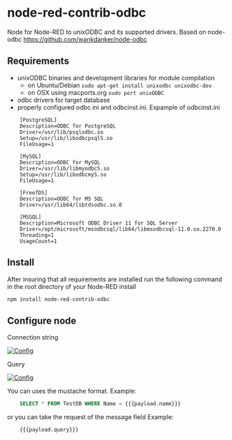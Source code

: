 # node-red-contrib-odbc
Node for Node-RED to unixODBC and its supported drivers.
Based on node-odbc https://github.com/wankdanker/node-odbc 

Requirements
------------

* unixODBC binaries and development libraries for module compilation
  * on Ubuntu/Debian `sudo apt-get install unixodbc unixodbc-dev`
  * on OSX using macports.org `sudo port unixODBC`
* odbc drivers for target database
* properly configured odbc.ini and odbcinst.ini.
Expample of odbcinst.ini
```
	[PostgreSQL]
	Description=ODBC for PostgreSQL
	Driver=/usr/lib/psqlodbc.so
	Setup=/usr/lib/libodbcpsqlS.so
	FileUsage=1

	[MySQL]
	Description=ODBC for MySQL
	Driver=/usr/lib/libmyodbc5.so
	Setup=/usr/lib/libodbcmyS.so
	FileUsage=1

	[FreeTDS]
	Description=ODBC for MS SQL
	Driver=/usr/lib64/libtdsodbc.so.0

	[MSSQL]
	Description=Microsoft ODBC Driver 11 for SQL Server
	Driver=/opt/microsoft/msodbcsql/lib64/libmsodbcsql-11.0.so.2270.0
	Threading=1
	UsageCount=1
```
Install
-------

After insuring that all requirements are installed run the following command in the root directory of your Node-RED install

```bash
npm install node-red-contrib-odbc
```

Configure node
-------
Connection string

[![Config](https://raw.githubusercontent.com/efa2000/node-red-contrib-odbc/master/Config_CN.png)](https://raw.githubusercontent.com/efa2000/node-red-contrib-odbc/master/Config_CN.png)

Query

[![Config](https://raw.githubusercontent.com/efa2000/node-red-contrib-odbc/master/query.png)](https://raw.githubusercontent.com/efa2000/node-red-contrib-odbc/master/query.png)

You can uses the mustache format.
Example:
```sql
	SELECT * FROM TestDB WHERE Name = {{{payload.name}}}
```
or you can take the request of the message field
Example:
```
	{{{payload.query}}}
```
